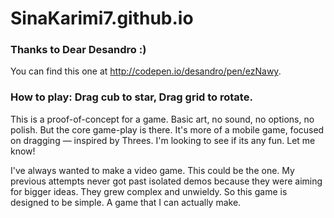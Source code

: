 # SinaKarimi7.github.io

### Thanks to Dear Desandro :)

You can find this one at http://codepen.io/desandro/pen/ezNawy.

### How to play: Drag cub to star, Drag grid to rotate.

This is a proof-of-concept for a game. Basic art, no sound, no options, no polish. But the core game-play is there. It's more of a mobile game, focused on dragging — inspired by Threes. I'm looking to see if its any fun. Let me know!

I've always wanted to make a video game. This could be the one. My previous attempts never got past isolated demos because they were aiming for bigger ideas. They grew complex and unwieldy. So this game is designed to be simple. A game that I can actually make.


